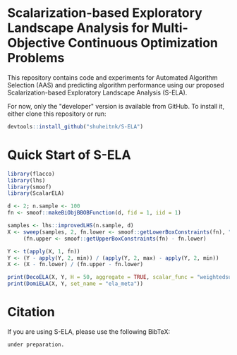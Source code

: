 # Scalarization-based Exploratory Landscape Analysis for Multi-Objective Continuous Optimization Problems

This repository contains code and experiments for Automated Algorithm Selection (AAS) and predicting algorithm performance using our proposed Scalarization-based Exploratory Landscape Analysis (S-ELA).

For now, only the "developer" version is available from GitHub. To install it, either clone this repository or run:

```r
devtools::install_github("shuheitnk/S-ELA")
```

# Quick Start of S-ELA

```r
library(flacco)
library(lhs)
library(smoof)
library(ScalarELA)

d <- 2; n.sample <- 100
fn <- smoof::makeBiObjBBOBFunction(d, fid = 1, iid = 1)

samples <- lhs::improvedLHS(n.sample, d)
X <- sweep(samples, 2, fn.lower <- smoof::getLowerBoxConstraints(fn), "+") * 
     (fn.upper <- smoof::getUpperBoxConstraints(fn) - fn.lower)

Y <- t(apply(X, 1, fn))
Y <- (Y - apply(Y, 2, min)) / (apply(Y, 2, max) - apply(Y, 2, min))
X <- (X - fn.lower) / (fn.upper - fn.lower)

print(DecoELA(X, Y, H = 50, aggregate = TRUE, scalar_func = "weightedsum", set_name = "ela_distr"))
print(DomiELA(X, Y, set_name = "ela_meta"))

```

# Citation

If you are using S-ELA, please use the following BibTeX:

```r
under preparation.
```
